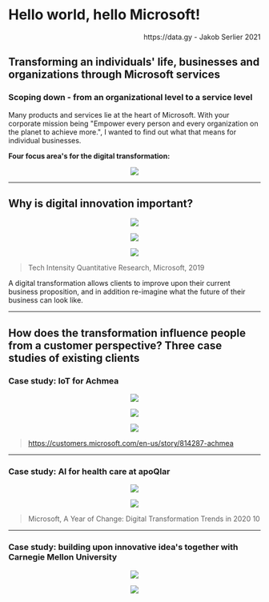 # Hello world, hello Microsoft! 

<div style="text-align: right"> https://data.gy - Jakob Serlier 2021 </div>

## Transforming an individuals' life, businesses and organizations through Microsoft services 

### Scoping down - from an organizational level to a service level

Many products and services lie at the heart of Microsoft. With your corporate mission being "Empower every person and every organization on the planet to achieve more.", I wanted to find out what that means for individual businesses. 

**Four focus area's for the digital transformation:**

<!-- ![image-20210525142740285](./image-20210525142740285.png) -->
<p align="center">
  <img src="./image-20210525142740285.png">
</p>

---

## Why is digital innovation important?

<p align="center">
  <img src="./image-20210525142404925.png">
</p>

<p align="center">
  <img src="./image-20210525145025640.png">
</p>

<p align="center">
  <img src="./image-20210525145756303.png">
</p>

<!-- ![image-20210525142404925](./image-20210525142404925.png) -->

<!-- ![image-20210525145025640](./image-20210525145025640.png) -->

<!-- ![image-20210525145756303](./image-20210525145756303.png) -->

> Tech Intensity Quantitative Research, Microsoft, 2019

A digital transformation allows clients to improve upon their current business proposition, and in addition re-imagine what the future of their business can look like. 

---

## How does the transformation influence people from a customer perspective? Three case studies of existing clients

### Case study: IoT for Achmea
<p align="center">
  <img src="./image-20210525144216151.png">
</p>
<p align="center">
  <img src="./image-20210525144209587.png">
</p>
<p align="center">
  <img src="./image-20210525145253445.png">
</p>

<!-- 
![image-20210525144216151](./image-20210525144216151.png)

![image-20210525144209587](./image-20210525144209587.png)

![image-20210525145253445](./image-20210525145253445.png)
 -->


> https://customers.microsoft.com/en-us/story/814287-achmea

---

### Case study:  AI for health care at apoQlar

<p align="center">
  <img src="./image-20210525143004384.png">
</p>

<p align="center">
  <img src="./image-20210525143015055.png">
</p>

<!-- ![image-20210525143004384](./image-20210525143004384.png)

![image-20210525143015055](./image-20210525143015055.png) -->

> Microsoft, A Year of Change: Digital Transformation Trends in 2020 10

---

### Case study: building upon innovative idea's together with Carnegie Mellon University

<p align="center">
  <img src="./image-20210525145618636.png">
</p>
<p align="center">
  <img src="./image-20210525145622860.png">
</p>
<!-- 
![image-20210525145618636](./image-20210525145618636.png)

![image-20210525145622860](./image-20210525145622860.png) -->

TEST
> https://customers.microsoft.com/en-us/story/1373322602397569038-cmu-azurepmm-azurestack


## What the future will bring: from case studies to the edge of innovation

<p align="center">
  <img src="./image-20210525144701307.png">
</p>
<p align="center">
  <img src="./image-20210525144730266.png">
</p>
<!-- ![image-20210525144701307](./image-20210525144701307.png)

![image-20210525144730266](./image-20210525144730266.png) -->

